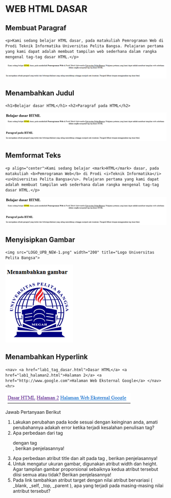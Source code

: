 # WEB HTML DASAR

## Membuat Paragraf
`<p>Kami sedang belajar HTML dasar, pada matakuliah Pemrograman Web di Prodi Teknik Informatika Universitas Pelita Bangsa. Pelajaran pertama yang kami dapat adalah membuat tampilan web sederhana dalam rangka mengenal tag-tag dasar HTML.</p>`

![p1](foto/p1.png)

## Menambahkan Judul
`<h1>Belajar dasar HTML</h1>`
`<h2>Paragraf pada HTML</h2>`

![p2](foto/p2.png)

## Memformat Teks
`<p align="center">Kami sedang belajar <mark>HTML</mark> dasar, pada matakuliah <b>Pemrograman Web</b> di Prodi <i>Teknik Informatika</i> <u>Universitas Pelita Bangsa</u>. Pelajaran pertama yang kami dapat adalah membuat tampilan web sederhana dalam rangka mengenal tag-tag dasar HTML.</p>`

![p2](foto/p2.png)

## Menyisipkan Gambar
`<img src="LOGO_UPB_NEW-1.png" width="200" title="Logo Universitas Pelita Bangsa">`

![P3](foto/P3.png)

## Menambahkan Hyperlink
`<nav>
    <a href="lab1_tag_dasar.html">Dasar HTML</a>
    <a href="lab1_halaman2.html">Halaman 2</a>
    <a href="http://www.google.com">Halaman Web Eksternal Google</a>
    </nav>
    <hr>`

![P4](foto/P4.png)

Jawab Pertanyaan Berikut
1. Lakukan perubahan pada kode sesuai dengan keinginan anda, amati perubahannya adakah
error ketika terjadi kesalahan penulisan tag?
2. Apa perbedaan dari tag <p> dengan tag <br>, berikan penjelasannya!
3. Apa perbedaan atribut title dan alt pada tag <img>, berikan penjelasannya!
4. Untuk mengatur ukuran gambar, digunakan atribut width dan height. Agar tampilan gambar
proporsional sebaiknya kedua atribut tersebut diisi semua atau tidak? Berikan penjelasannya!
5. Pada link tambahkan atribut target dengan nilai atribut bervariasi ( _blank, _self, _top,
_parent ), apa yang terjadi pada masing-masing nilai antribut tersebut?

